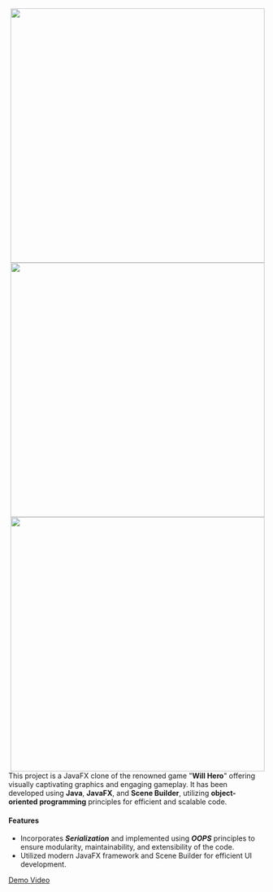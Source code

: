 <img align="right" src="https://github.com/preraksemwal/Will_Hero/assets/77500750/b175044d-24d8-4a54-9cf8-232beaae8cb3" width="500">
<img align="right" src="https://github.com/preraksemwal/Will_Hero/assets/77500750/40591b39-a2aa-42fb-a364-83b9b9ba515b" width="500" >
<img align="right" src="https://github.com/preraksemwal/Will_Hero/assets/77500750/1ef968ac-a087-4b8b-a23b-78680b0e558b" width="500">

This project is a JavaFX clone of the renowned game "**Will Hero**" offering visually captivating graphics and engaging gameplay. It has been developed using **Java**, **JavaFX**, and **Scene Builder**, utilizing **object-oriented programming** principles for efficient and scalable code.

<h4> Features </h4>

- Incorporates **_Serialization_** and implemented using **_OOPS_** principles to ensure modularity, maintainability, and extensibility of the code.<br/>
- Utilized modern JavaFX framework and Scene Builder for efficient UI development.<br/>

<!-- ![gif1](https://github.com/preraksemwal/Will_Hero/assets/77500750/b175044d-24d8-4a54-9cf8-232beaae8cb3)
![gif2](https://github.com/preraksemwal/Will_Hero/assets/77500750/1ef968ac-a087-4b8b-a23b-78680b0e558b)
![gif3](https://github.com/preraksemwal/Will_Hero/assets/77500750/40591b39-a2aa-42fb-a364-83b9b9ba515b) -->

[Demo Video](https://youtu.be/DGKwRpVyZYY)  <br/>
